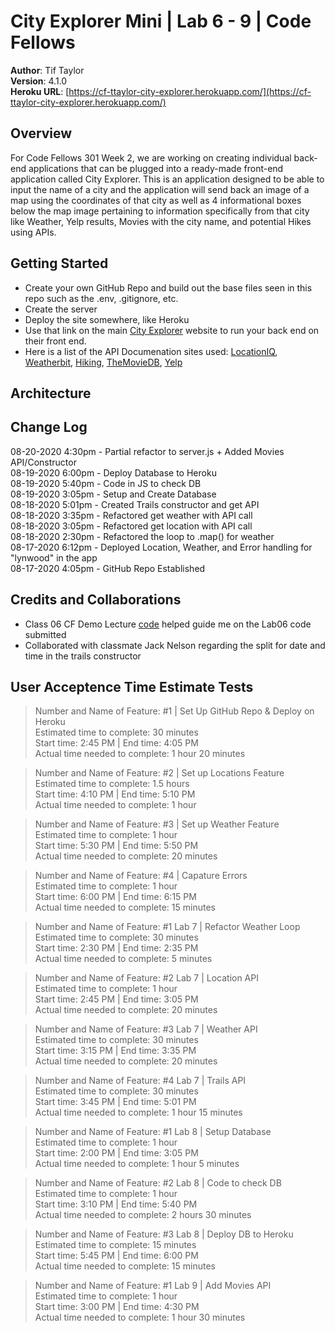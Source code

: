 # City Explorer Mini | Lab 6 - 9 | Code Fellows

**Author**: Tif Taylor  
**Version**: 4.1.0  
**Heroku URL**: [https://cf-ttaylor-city-explorer.herokuapp.com/](https://cf-ttaylor-city-explorer.herokuapp.com/)


## Overview
For Code Fellows 301 Week 2, we are working on creating individual back-end applications that can be plugged into a ready-made front-end application called City Explorer. This is an application designed to be able to input the name of a city and the application will send back an image of a map using the coordinates of that city as well as 4 informational boxes below the map image pertaining to information specifically from that city like Weather, Yelp results, Movies with the city name, and potential Hikes using APIs. 

## Getting Started
- Create your own GitHub Repo and build out the base files seen in this repo such as the .env, .gitignore, etc.
- Create the server
- Deploy the site somewhere, like Heroku
- Use that link on the main [City Explorer](https://codefellows.github.io/code-301-guide/curriculum/city-explorer-app/front-end/) website to run your back end on their front end.
- Here is a list of the API Documenation sites used: [LocationIQ](https://locationiq.com/docs#forward-geocoding), [Weatherbit](https://www.weatherbit.io/api), [Hiking](https://www.hikingproject.com/data), [TheMovieDB](https://developers.themoviedb.org/3/getting-started/introduction), [Yelp](https://www.yelp.com/developers/documentation/v3/get_started)  


## Architecture
<!-- Provide a detailed description of the application design. What technologies (languages, libraries, etc) you're using, and any other relevant design information. -->


## Change Log
08-20-2020 4:30pm - Partial refactor to server.js + Added Movies API/Constructor  
08-19-2020 6:00pm - Deploy Database to Heroku    
08-19-2020 5:40pm - Code in JS to check DB    
08-19-2020 3:05pm - Setup and Create Database  
08-18-2020 5:01pm - Created Trails constructor and get API  
08-18-2020 3:35pm - Refactored get weather with API call  
08-18-2020 3:05pm - Refactored get location with API call  
08-18-2020 2:30pm - Refactored the loop to .map() for weather  
08-17-2020 6:12pm - Deployed Location, Weather, and Error handling for "lynwood" in the app  
08-17-2020 4:05pm - GitHub Repo Established   

## Credits and Collaborations
<!-- Give credit (and a link) to other people or resources that helped you build this application. -->
- Class 06 CF Demo Lecture [code](https://github.com/codefellows/seattle-301d65/blob/master/class-06/demos/server/server.js) helped guide me on the Lab06 code submitted
- Collaborated with classmate Jack Nelson regarding the split for date and time in the trails constructor

## User Acceptence Time Estimate Tests

>Number and Name of Feature: #1 | Set Up GitHub Repo & Deploy on Heroku  
>Estimated time to complete: 30 minutes    
>Start time: 2:45 PM | End time: 4:05 PM    
>Actual time needed to complete: 1 hour 20 minutes  

>Number and Name of Feature: #2 | Set up Locations Feature   
>Estimated time to complete: 1.5 hours    
>Start time: 4:10 PM | End time: 5:10 PM    
>Actual time needed to complete: 1 hour  

>Number and Name of Feature: #3 | Set up Weather Feature     
>Estimated time to complete: 1 hour      
>Start time: 5:30 PM | End time: 5:50 PM      
>Actual time needed to complete: 20 minutes  

>Number and Name of Feature: #4 | Capature Errors  
>Estimated time to complete: 1 hour    
>Start time: 6:00 PM | End time: 6:15 PM    
>Actual time needed to complete: 15 minutes

>Number and Name of Feature: #1 Lab 7 | Refactor Weather Loop   
>Estimated time to complete: 30 minutes      
>Start time: 2:30 PM | End time: 2:35 PM      
>Actual time needed to complete: 5 minutes 

>Number and Name of Feature: #2 Lab 7 | Location API   
>Estimated time to complete: 1 hour       
>Start time: 2:45 PM | End time: 3:05 PM        
>Actual time needed to complete: 20 minutes   

>Number and Name of Feature: #3 Lab 7 | Weather API     
>Estimated time to complete: 30 minutes         
>Start time: 3:15 PM | End time: 3:35 PM          
>Actual time needed to complete: 20 minutes  

>Number and Name of Feature: #4 Lab 7 | Trails API     
>Estimated time to complete: 30 minutes         
>Start time: 3:45 PM | End time: 5:01 PM          
>Actual time needed to complete: 1 hour 15 minutes

>Number and Name of Feature: #1 Lab 8 | Setup Database      
>Estimated time to complete: 1 hour           
>Start time: 2:00 PM | End time: 3:05 PM            
>Actual time needed to complete: 1 hour 5 minutes  

>Number and Name of Feature: #2 Lab 8 | Code to check DB         
>Estimated time to complete: 1 hour               
>Start time: 3:10 PM | End time: 5:40 PM                
>Actual time needed to complete: 2 hours 30 minutes  

>Number and Name of Feature: #3 Lab 8 | Deploy DB to Heroku               
>Estimated time to complete: 15 minutes                    
>Start time: 5:45 PM | End time: 6:00 PM                      
>Actual time needed to complete: 15 minutes   

>Number and Name of Feature: #1 Lab 9 | Add Movies API           
>Estimated time to complete: 1 hour                      
>Start time: 3:00 PM | End time: 4:30 PM                        
>Actual time needed to complete: 1 hour 30 minutes  
